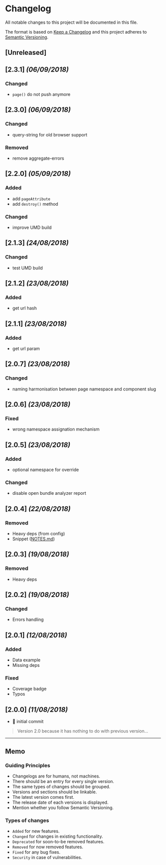 # Changelog

All notable changes to this project will be documented in this file.

The format is based on [Keep a Changelog](http://keepachangelog.com/en/1.0.0/)
and this project adheres to [Semantic Versioning](http://semver.org/spec/v2.0.0.html).

## [Unreleased]

## [2.3.1] _(06/09/2018)_

### Changed

- `page()` do not push anymore

## [2.3.0] _(06/09/2018)_

### Changed

- query-string for old browser support

### Removed

- remove aggregate-errors

## [2.2.0] _(05/09/2018)_

### Added

- add `pageAttribute`
- add `destroy()` method

### Changed

- improve UMD build

## [2.1.3] _(24/08/2018)_

### Changed

- test UMD build

## [2.1.2] _(23/08/2018)_

### Added

- get url hash

## [2.1.1] _(23/08/2018)_

### Added

- get url param

## [2.0.7] _(23/08/2018)_

### Changed

- naming harmonisation between page namespace and component slug

## [2.0.6] _(23/08/2018)_

### Fixed

- wrong namespace assignation mechanism

## [2.0.5] _(23/08/2018)_

### Added

- optional namespace for override

### Changed

- disable open bundle analyzer report

## [2.0.4] _(22/08/2018)_

### Removed

- Heavy deps (from config)
- Snippet ([NOTES.md](NOTES.md))

## [2.0.3] _(19/08/2018)_

### Removed

- Heavy deps

## [2.0.2] _(19/08/2018)_

### Changed

- Errors handling

## [2.0.1] _(12/08/2018)_

### Added

- Data example
- Missing deps

### Fixed

- Coverage badge
- Typos

## [2.0.0] _(11/08/2018)_

- :tada: initial commit

> Version 2.0 because it has nothing to do with previous version…

---

## Memo

### Guiding Principles

- Changelogs are for humans, not machines.
- There should be an entry for every single version.
- The same types of changes should be grouped.
- Versions and sections should be linkable.
- The latest version comes first.
- The release date of each versions is displayed.
- Mention whether you follow Semantic Versioning.

### Types of changes

- `Added` for new features.
- `Changed` for changes in existing functionality.
- `Deprecated` for soon-to-be removed features.
- `Removed` for now removed features.
- `Fixed` for any bug fixes.
- `Security` in case of vulnerabilities.
